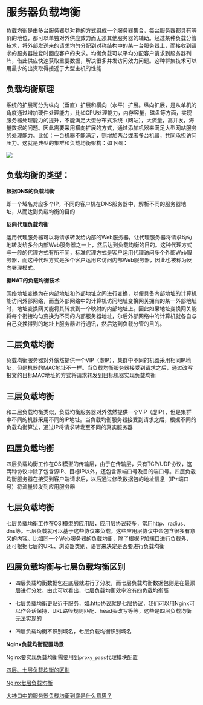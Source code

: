 # 服务器负载均衡

负载均衡是由多台服务器以对称的方式组成一个服务器集合，每台服务器都具有等价的地位，都可以单独对外供应效力而无须其他服务器的辅助。经过某种负载分管技术，将外部发送来的请求均匀分配到对称结构中的某一台服务器上，而接收到请求的服务器独登时回应客户的央求。均衡负载可以平均分配客户请求到服务器列阵，借此供应快速获取重要数据，解决很多并发访问效力问题。这种群集技术可以用最少的出资取得接近于大型主机的性能

## 负载均衡原理

系统的扩展可分为纵向（垂直）扩展和横向（水平）扩展。纵向扩展，是从单机的角度通过增加硬件处理能力，比如CPU处理能力，内存容量，磁盘等方面，实现服务器处理能力的提升，不能满足大型分布式系统（网站），大流量，高并发，海量数据的问题。因此需要采用横向扩展的方式，通过添加机器来满足大型网站服务的处理能力。比如：一台机器不能满足，则增加两台或者多台机器，共同承担访问压力。这就是典型的集群和负载均衡架构：如下图：

![](https://ask.qcloudimg.com/http-save/yehe-5941803/er6yp7l2um.jpeg?imageView2/2/w/1620)

## 负载均衡的类型：

**根据DNS的负载均衡**

即一个域名对应多个IP，不同的客户机在DNS服务器中，解析不同的服务器地址，从而达到负载均衡的目的

**反向代理负载均衡**

运用代理服务器可以将请求转发给内部的Web服务器，让代理服务器将请求均匀地转发给多台内部Web服务器之一上，然后达到负载均衡的目的。这种代理方式与一般的代理方式有所不同，标准代理方式是客户运用代理访问多个外部Web服务器，而这种代理方式是多个客户运用它访问内部Web服务器，因此也被称为反向署理模式。

**据NAT的负载均衡技术**

网络地址变换为在内部地址和外部地址之间进行变换，以便具备内部地址的计算机能访问外部网络，而当外部网络中的计算机访问地址变换网关拥有的某一外部地址时，地址变换网关能将其转发到一个映射的内部地址上。因此如果地址变换网关能将每个衔接均匀变换为不同的内部服务器地址，尔后外部网络中的计算机就各自与自己变换得到的地址上服务器进行通讯，然后达到负载分管的目的。

## 二层负载均衡

负载均衡服务器对外依然提供一个VIP（虚IP），集群中不同的机器采用相同IP地址，但是机器的MAC地址不一样。当负载均衡服务器接受到请求之后，通过改写报文的目标MAC地址的方式将请求转发到目标机器实现负载均衡

## 三层负载均衡

和二层负载均衡类似，负载均衡服务器对外依然提供一个VIP（虚IP），但是集群中不同的机器采用不同的IP地址。当负载均衡服务器接受到请求之后，根据不同的负载均衡算法，通过IP将请求转发至不同的真实服务器

## 四层负载均衡

四层负载均衡工作在OSI模型的传输层，由于在传输层，只有TCP/UDP协议，这两种协议中除了包含源IP、目标IP以外，还包含源端口号及目的端口号。四层负载均衡服务器在接受到客户端请求后，以后通过修改数据包的地址信息（IP+端口号）将流量转发到应用服务器

## 七层负载均衡

七层负载均衡工作在OSI模型的应用层，应用层协议较多，常用http、radius、dns等。七层负载就可以基于这些协议来负载。这些应用层协议中会包含很多有意义的内容。比如同一个Web服务器的负载均衡，除了根据IP加端口进行负载外，还可根据七层的URL、浏览器类别、语言来决定是否要进行负载均衡

## 四层负载均衡与七层负载均衡区别

- 四层负载均衡数据包在底层就进行了分发，而七层负载均衡数据包则是在最顶层进行分发、由此可以看出，七层负载均衡效率没有四负载均衡高

- 七层负载均衡更贴近于服务，如:http协议就是七层协议，我们可以用Nginx可以作会话保持，URL路径规则匹配、head头改写等等，这些是四层负载均衡无法实现的

- 四层负载均衡不识别域名，七层负载均衡识别域名

**Nginx负载均衡配置场景**

Nginx要实现负载均衡需要用到`proxy_pass`代理模块配置

[四层、七层负载均衡的区别](https://cloud.tencent.com/developer/article/1082047)

[Nginx七层负载均衡](https://zhuanlan.zhihu.com/p/83288342)

[大神口中的服务器负载均衡到底是什么意思？](https://cloud.tencent.com/developer/article/1480179)

